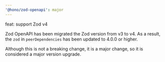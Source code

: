 ```yaml
---
'@hono/zod-openapi': major
---
```


feat: support Zod v4

Zod OpenAPI has been migrated the Zod version from v3 to v4. As a result, the `zod` in `peerDependencies` has been updated to 4.0.0 or higher.

Although this is not a breaking change, it is a major change, so it is considered a major version upgrade.
